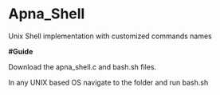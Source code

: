 # Apna_Shell
Unix Shell implementation with customized commands names

**#Guide**

Download the apna_shell.c and bash.sh files.

In any UNIX based OS navigate to the folder and run bash.sh
